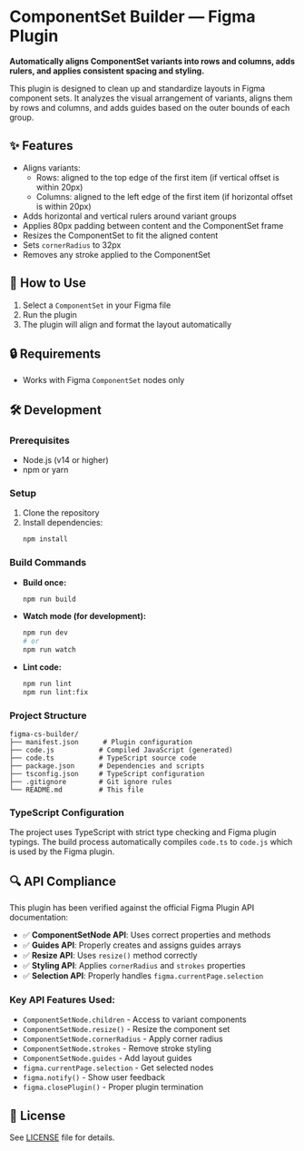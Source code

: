 # ComponentSet Builder — Figma Plugin

**Automatically aligns ComponentSet variants into rows and columns, adds rulers, and applies consistent spacing and styling.**

This plugin is designed to clean up and standardize layouts in Figma component sets. It analyzes the visual arrangement of variants, aligns them by rows and columns, and adds guides based on the outer bounds of each group.

## ✨ Features

- Aligns variants:
  - Rows: aligned to the top edge of the first item (if vertical offset is within 20px)
  - Columns: aligned to the left edge of the first item (if horizontal offset is within 20px)
- Adds horizontal and vertical rulers around variant groups
- Applies 80px padding between content and the ComponentSet frame
- Resizes the ComponentSet to fit the aligned content
- Sets `cornerRadius` to 32px
- Removes any stroke applied to the ComponentSet

## 🚀 How to Use

1. Select a `ComponentSet` in your Figma file
2. Run the plugin
3. The plugin will align and format the layout automatically

## 🔒 Requirements

- Works with Figma `ComponentSet` nodes only

## 🛠 Development

### Prerequisites

- Node.js (v14 or higher)
- npm or yarn

### Setup

1. Clone the repository
2. Install dependencies:
   ```bash
   npm install
   ```

### Build Commands

- **Build once:**
  ```bash
  npm run build
  ```

- **Watch mode (for development):**
  ```bash
  npm run dev
  # or
  npm run watch
  ```

- **Lint code:**
  ```bash
  npm run lint
  npm run lint:fix
  ```

### Project Structure

```
figma-cs-builder/
├── manifest.json      # Plugin configuration
├── code.js           # Compiled JavaScript (generated)
├── code.ts           # TypeScript source code
├── package.json      # Dependencies and scripts
├── tsconfig.json     # TypeScript configuration
├── .gitignore        # Git ignore rules
└── README.md         # This file
```

### TypeScript Configuration

The project uses TypeScript with strict type checking and Figma plugin typings. The build process automatically compiles `code.ts` to `code.js` which is used by the Figma plugin.

## 🔍 API Compliance

This plugin has been verified against the official Figma Plugin API documentation:

- ✅ **ComponentSetNode API**: Uses correct properties and methods
- ✅ **Guides API**: Properly creates and assigns guides arrays
- ✅ **Resize API**: Uses `resize()` method correctly
- ✅ **Styling API**: Applies `cornerRadius` and `strokes` properties
- ✅ **Selection API**: Properly handles `figma.currentPage.selection`

### Key API Features Used:

- `ComponentSetNode.children` - Access to variant components
- `ComponentSetNode.resize()` - Resize the component set
- `ComponentSetNode.cornerRadius` - Apply corner radius
- `ComponentSetNode.strokes` - Remove stroke styling
- `ComponentSetNode.guides` - Add layout guides
- `figma.currentPage.selection` - Get selected nodes
- `figma.notify()` - Show user feedback
- `figma.closePlugin()` - Proper plugin termination

## 📝 License

See [LICENSE](LICENSE) file for details.

